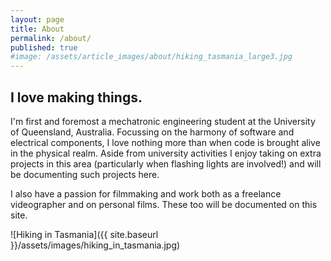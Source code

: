```yaml
---
layout: page
title: About
permalink: /about/
published: true
#image: /assets/article_images/about/hiking_tasmania_large3.jpg
---
```

## I love making things.

I'm first and foremost a mechatronic engineering student at the University of Queensland, Australia. Focussing on the harmony of software and electrical components, I love nothing more than when code is brought alive in the physical realm. Aside from university activities I enjoy taking on extra projects in this area (particularly when flashing lights are involved!) and will be documenting such projects here.

I also have a passion for filmmaking and work both as a freelance videographer and on personal films. These too will be documented on this site. 

![Hiking in Tasmania]({{ site.baseurl }}/assets/images/hiking_in_tasmania.jpg)
